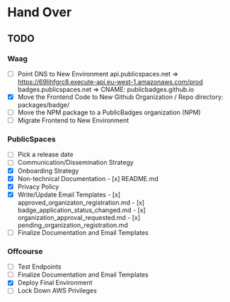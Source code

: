 # Hand Over

##  TODO

### Waag

- [ ] Point DNS to New Environment
      api.publicspaces.net => https://69lihfgrc8.execute-api.eu-west-1.amazonaws.com/prod
      badges.publicspaces.net => CNAME: publicbadges.github.io
- [x] Move the Frontend Code to New Github Organization / Repo
      directory: packages/badge/
- [ ] Move the NPM package to a PublicBadges organization (NPM)
- [ ] Migrate Frontend to New Environment

### PublicSpaces

- [ ] Pick a release date
- [ ] Communication/Dissemination Strategy
- [x] Onboarding Strategy
- [x] Non-technical Documentation
      - [x] README.md
- [x] Privacy Policy
- [x] Write/Update Email Templates
      - [x] approved_organizaton_registration.md
      - [x] badge_application_status_changed.md
      - [x] organization_approval_requested.md
      - [x] pending_organization_registration.md
- [ ] Finalize Documentation and Email Templates

### Offcourse

- [ ] Test Endpoints
- [ ] Finalize Documentation and Email Templates
- [x] Deploy Final Environment
- [ ] Lock Down AWS Privileges
